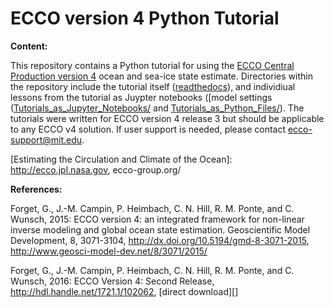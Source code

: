 # ECCO version 4 Python Tutorial

**Content:**

This repository contains a Python tutorial for using the [ECCO Central Production version 4](https://ecco.jpl.nasa.gov/) ocean and sea-ice state estimate.  Directories within the repository include the tutorial itself ([readthedocs](http://ecco-v4-python-tutorial.readthedocs.io/en/latest/)), and individiual lessons from the tutorial as Juypter notebooks ([model settings ([Tutorials_as_Jupyter_Notebooks/](Tutorials_as_Jupyter_Notebooks/) and [Tutorials_as_Python_Files/](Tutorials_as_Python_Files/)).  The tutorials were written for ECCO version 4 release 3 but should be applicable to any ECCO v4 solution. If user support is needed, please contact <ecco-support@mit.edu>.

[Estimating the Circulation and Climate of the Ocean]: http://ecco.jpl.nasa.gov, ecco-group.org/

**References:**

Forget, G., J.-M. Campin, P. Heimbach, C. N. Hill, R. M. Ponte, and C. Wunsch, 2015: ECCO version 4: an integrated framework for non-linear inverse modeling and global ocean state estimation. Geoscientific Model Development, 8, 3071-3104, <http://dx.doi.org/10.5194/gmd-8-3071-2015>, <http://www.geosci-model-dev.net/8/3071/2015/>

Forget, G., J.-M. Campin, P. Heimbach, C. N. Hill, R. M. Ponte, and C. Wunsch, 2016: ECCO Version 4: Second Release, <http://hdl.handle.net/1721.1/102062>, [direct download][]
